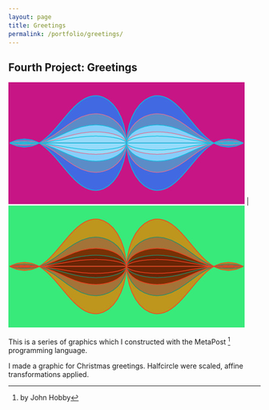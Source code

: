 ```yaml
---
layout: page
title: Greetings
permalink: /portfolio/greetings/
---
```


<h2>Fourth Project: Greetings</h2>

![Folding](/assets/img/greetings2-1.jpg) | ![Folding](/assets/img/greetings2-2.jpg)

This is a series of graphics which I constructed with the MetaPost [^1] programming language.

I made a graphic for Christmas greetings. Halfcircle were scaled, affine transformations applied. 

[^1]: by John Hobby